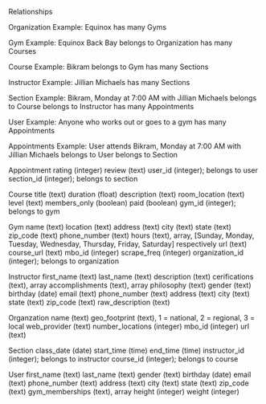 Relationships

Organization 
Example: Equinox
has many Gyms

Gym
Example: Equinox Back Bay
belongs to Organization
has many Courses

Course 
Example: Bikram
belongs to Gym
has many Sections

Instructor
Example: Jillian Michaels
has many Sections

Section
Example: Bikram, Monday at 7:00 AM with Jillian Michaels
belongs to Course
belongs to Instructor
has many Appointments

User
Example: Anyone who works out or goes to a gym
has many Appointments

Appointments
Example: User attends Bikram, Monday at 7:00 AM with Jillian Michaels
belongs to User
belongs to Section

Appointment
    rating (integer)
    review (text)
    user_id (integer); belongs to user
    section_id (integer); belongs to section

Course
    title (text)
    duration (float)
    description (text)
    room_location (text)
    level (text)
    members_only (boolean)
    paid (boolean)
    gym_id (integer); belongs to gym


Gym
    name (text)
    location (text)
    address (text)
    city (text)
    state (text)
    zip_code (text)
    phone_number (text)
    hours (text), array, [Sunday, Monday, Tuesday, Wednesday, Thursday, Friday, Saturday] respectively
    url (text)
    course_url (text)
    mbo_id (integer)
    scrape_freq (integer)
    organization_id (integer); belongs to organization

Instructor
    first_name (text)
    last_name (text)
    description (text)
    cerifications (text), array
    accomplishments (text), array
    philosophy (text)
    gender (text)
    birthday (date)
    email (text)
    phone_number (text)
    address (text)
    city (text)
    state (text)
    zip_code (text)
    raw_description (text)

Organzation
    name (text)
    geo_footprint (text), 1 = national, 2 = regional, 3 = local
    web_provider (text)
    number_locations (integer)
    mbo_id (integer)
    url (text)

Section
    class_date (date)
    start_time (time)
    end_time (time)
    instructor_id (integer); belongs to instructor
    course_id (integer); belongs to course

User
    first_name (text)
    last_name (text)
    gender (text)
    birthday (date)
    email (text)
    phone_number (text)
    address (text)
    city (text)
    state (text)
    zip_code (text)
    gym_memberships (text), array
    height (integer)
    weight (integer)
